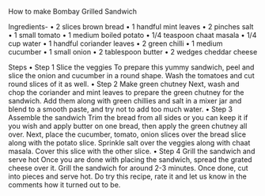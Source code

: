 How to make Bombay Grilled Sandwich



Ingredients-
•	2 slices brown bread
•	1 handful mint leaves
•	2 pinches salt
•	1 small tomato
•	1 medium boiled potato
•	1/4 teaspoon chaat masala
•	1/4 cup water
•	1 handful coriander leaves
•	2 green chilli
•	1 medium cucumber
•	1 small onion
•	2 tablespoon butter
•	2 wedges cheddar cheese

Steps
•	Step 1 Slice the veggies
To prepare this yummy sandwich, peel and slice the onion and cucumber in a round shape. Wash the tomatoes and cut round slices of it as well.
•	Step 2 Make green chutney
Next, wash and chop the coriander and mint leaves to prepare the green chutney for the sandwich. Add them along with green chillies and salt in a mixer jar and blend to a smooth paste, and try not to add too much water.
•	Step 3 Assemble the sandwich
Trim the bread from all sides or you can keep it if you wish and apply butter on one bread, then apply the green chutney all over. Next, place the cucumber, tomato, onion slices over the bread slice along with the potato slice. Sprinkle salt over the veggies along with chaat masala. Cover this slice with the other slice.
•	Step 4 Grill the sandwich and serve hot
Once you are done with placing the sandwich, spread the grated cheese over it. Grill the sandwich for around 2-3 minutes. Once done, cut into pieces and serve hot. Do try this recipe, rate it and let us know in the comments how it turned out to be.
